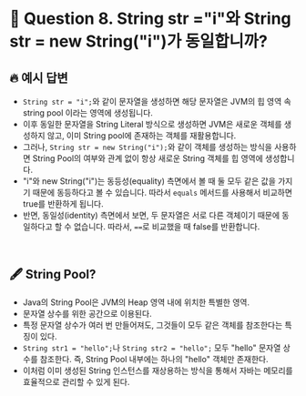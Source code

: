 # 🎤 Question 8. String str ="i"와 String str = new String("i")가 동일합니까?

## 🔥 예시 답변

- `String str = "i";`와 같이 문자열을 생성하면 해당 문자열은 JVM의 힙 영역 속 string pool 이라는 영역에 생성됩니다. 
- 이후 동일한 문자열을 String Literal 방식으로 생성하면 JVM은 새로운 객체를 생성하지 않고, 이미 String pool에 존재하는 객체를 재활용합니다.
- 그러나, `String str = new String("i");`와 같이 객체를 생성하는 방식을 사용하면 String Pool의 여부와 관계 없이 항상 새로운 String 객체를 힙 영역에 생성합니다.
- "i"와 new String("i")는 동등성(equality) 측면에서 볼 때 둘 모두 같은 값을 가지기 때문에 동등하다고 볼 수 있습니다. 따라서 `equals` 메서드를 사용해서 비교하면 true를 반환하게 됩니다.
- 반면, 동일성(identity) 측면에서 보면, 두 문자열은 서로 다른 객체이기 때문에 동일하다고 할 수 없습니다. 따라서, `==`로 비교했을 때 false를 반환합니다.

<br/>

## 🖋️ String Pool?

- Java의 String Pool은 JVM의 Heap 영역 내에 위치한 특별한 영역.
- 문자열 상수를 위한 공간으로 이용된다.
- 특정 문자열 상수가 여러 번 만들어져도, 그것들이 모두 같은 객체를 참조한다는 특징이 있다.
- `String str1 = "hello";`나 `String str2 = "hello";` 모두 "hello" 문자열 상수를 참조한다. 즉, String Pool 내부에는 하나의 "hello" 객체만 존재한다.
- 이처럼 이미 생성된 String 인스턴스를 재상용하는 방식을 통해서 자바는 메모리를 효율적으로 관리할 수 있게 된다.